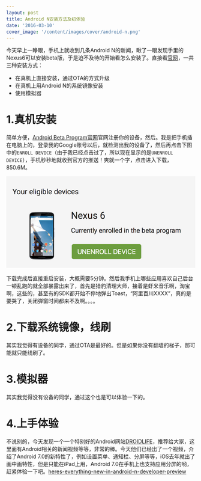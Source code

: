 ```yaml
---
layout: post
title: Android N安装方法及初体验
date: '2016-03-10'
cover_image: '/content/images/cover/android-n.png'
---
```


今天早上一睁眼，手机上就收到几条Android N的新闻，瞅了一眼发现手里的Nexus6可以安装beta版，于是迫不及待的开始看怎么安装了。直接看[官网](http://developer.android.com/intl/zh-cn/preview/download.html#device-preview)，一共三种安装方式：

- 在真机上直接安装，通过OTA的方式升级
- 在真机上用Android N的系统镜像安装
- 使用模拟器

# 1.真机安装
简单方便，[Android Beta Program官网](https://www.google.com/android/beta?pli=1)官网注册你的设备，然后。我是把手机插在电脑上的，登录我的Google账号以后，就检测出我的设备了，然后再点击下图中的`ENROLL DEVICE`（由于我已经点击过了，所以现在显示的是`UNENROLL DEVICE`），手机秒秒地就收到官方的推送！爽就一个字，点击进入下载，850.6M。

![enroll-device](/content/images/enroll-device.png)

下载完成后直接重启安装，大概需要5分钟。然后我手机上哪些应用喜欢自己后台一顿乱跑的就全部暴露出来了，首先是猎豹清理大师，接着是虾米音乐啊，淘宝啊，这些的，甚至有的SDK都开始不停地弹出Toast，“阿里百川XXXX”，真的是要哭了，关闭弹窗时间都来不及啊。。。。

# 2.下载系统镜像，线刷
其实我觉得有设备的同学，通过OTA是最好的。但是如果你没有翻墙的梯子，那可能就只能线刷了。

# 3.模拟器
其实我觉得没有设备的同学，通过这个也是可以体验一下的。

# 4.上手体验

不说别的，今天发现一个一个特别好的Android网站[DROIDLIFE](http://www.droid-life.com)，推荐给大家，这里面有Android相关的新闻视频等等，非常的棒。今天他们已经出了一个视频，介绍了Android 7.0的新特性了，例如设置菜单、通知栏、分屏等等，iOS去年就出了画中画特性，但是只能在iPad上用，Android 7.0在手机上也支持应用分屏的哟，赶紧体验一下吧。[heres-everything-new-in-android-n-developer-preview](http://www.droid-life.com/2016/03/09/heres-everything-new-in-android-n-developer-preview/)










